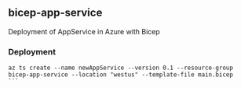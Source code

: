 ## bicep-app-service
Deployment of AppService in Azure with Bicep

### Deployment
````
az ts create --name newAppService --version 0.1 --resource-group bicep-app-service --location "westus" --template-file main.bicep
```
